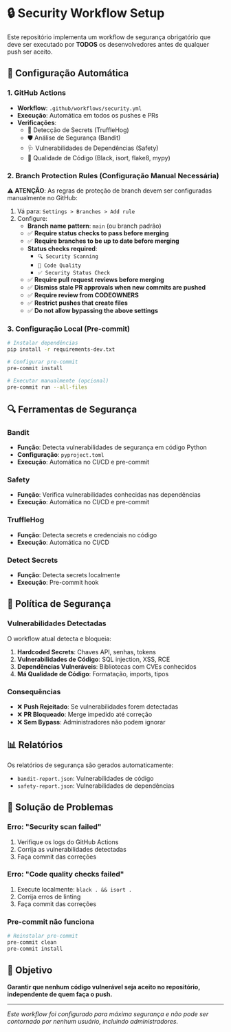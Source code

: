 # 🔒 Security Workflow Setup

Este repositório implementa um workflow de segurança obrigatório que deve ser executado por **TODOS** os desenvolvedores antes de qualquer push ser aceito.

## 🚀 Configuração Automática

### 1. GitHub Actions
- **Workflow**: `.github/workflows/security.yml`
- **Execução**: Automática em todos os pushes e PRs
- **Verificações**:
  - 🔐 Detecção de Secrets (TruffleHog)
  - 🛡️ Análise de Segurança (Bandit)
  - 🩺 Vulnerabilidades de Dependências (Safety)
  - 📝 Qualidade de Código (Black, isort, flake8, mypy)

### 2. Branch Protection Rules (Configuração Manual Necessária)

**⚠️ ATENÇÃO**: As regras de proteção de branch devem ser configuradas manualmente no GitHub:

1. Vá para: `Settings > Branches > Add rule`
2. Configure:
   - **Branch name pattern**: `main` (ou branch padrão)
   - ✅ **Require status checks to pass before merging**
   - ✅ **Require branches to be up to date before merging**
   - **Status checks required**:
     - `🔍 Security Scanning`
     - `📝 Code Quality`
     - `✅ Security Status Check`
   - ✅ **Require pull request reviews before merging**
   - ✅ **Dismiss stale PR approvals when new commits are pushed**
   - ✅ **Require review from CODEOWNERS**
   - ✅ **Restrict pushes that create files**
   - ✅ **Do not allow bypassing the above settings**

### 3. Configuração Local (Pre-commit)

```bash
# Instalar dependências
pip install -r requirements-dev.txt

# Configurar pre-commit
pre-commit install

# Executar manualmente (opcional)
pre-commit run --all-files
```

## 🔍 Ferramentas de Segurança

### Bandit
- **Função**: Detecta vulnerabilidades de segurança em código Python
- **Configuração**: `pyproject.toml`
- **Execução**: Automática no CI/CD e pre-commit

### Safety
- **Função**: Verifica vulnerabilidades conhecidas nas dependências
- **Execução**: Automática no CI/CD e pre-commit

### TruffleHog
- **Função**: Detecta secrets e credenciais no código
- **Execução**: Automática no CI/CD

### Detect Secrets
- **Função**: Detecta secrets localmente
- **Execução**: Pre-commit hook

## 🚫 Política de Segurança

### Vulnerabilidades Detectadas
O workflow atual detecta e bloqueia:

1. **Hardcoded Secrets**: Chaves API, senhas, tokens
2. **Vulnerabilidades de Código**: SQL injection, XSS, RCE
3. **Dependências Vulneráveis**: Bibliotecas com CVEs conhecidos
4. **Má Qualidade de Código**: Formatação, imports, tipos

### Consequências
- ❌ **Push Rejeitado**: Se vulnerabilidades forem detectadas
- ❌ **PR Bloqueado**: Merge impedido até correção
- ❌ **Sem Bypass**: Administradores não podem ignorar

## 📊 Relatórios

Os relatórios de segurança são gerados automaticamente:
- `bandit-report.json`: Vulnerabilidades de código
- `safety-report.json`: Vulnerabilidades de dependências

## 🔧 Solução de Problemas

### Erro: "Security scan failed"
1. Verifique os logs do GitHub Actions
2. Corrija as vulnerabilidades detectadas
3. Faça commit das correções

### Erro: "Code quality checks failed"
1. Execute localmente: `black . && isort .`
2. Corrija erros de linting
3. Faça commit das correções

### Pre-commit não funciona
```bash
# Reinstalar pre-commit
pre-commit clean
pre-commit install
```

## 🎯 Objetivo

**Garantir que nenhum código vulnerável seja aceito no repositório, independente de quem faça o push.**

---

*Este workflow foi configurado para máxima segurança e não pode ser contornado por nenhum usuário, incluindo administradores.*
